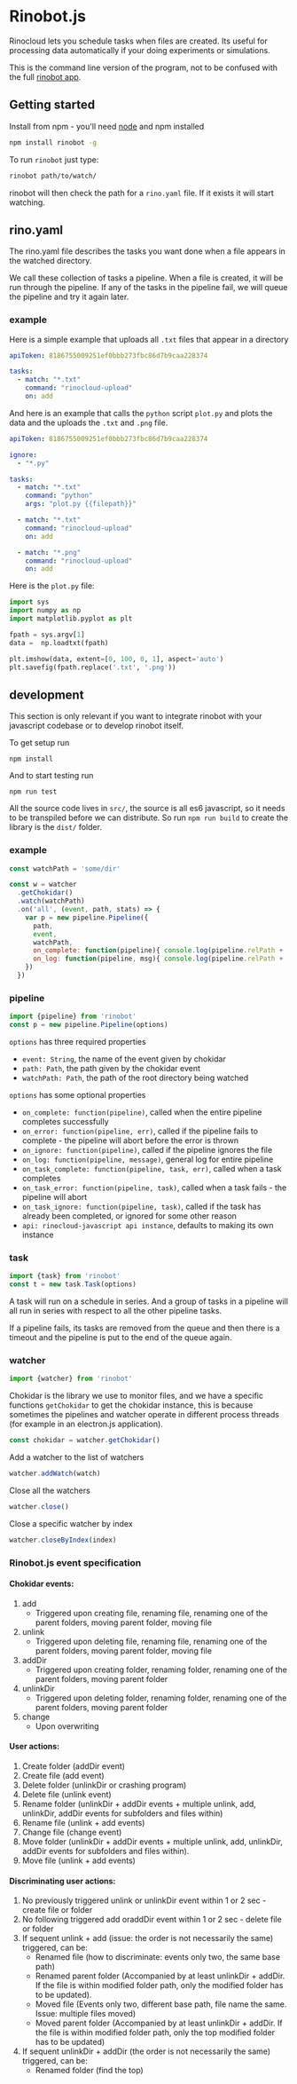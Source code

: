 # Rinobot.js

Rinocloud lets you schedule tasks when files are created. Its useful for
processing data automatically if your doing experiments or simulations.

This is the command line version of the program, not to be confused with the
full [rinobot app](https://github.com/rinocloud/rinobot).

## Getting started

Install from npm - you'll need [node](http://nodejs.com) and npm installed

```bash
npm install rinobot -g
```

To run `rinobot` just type:

```bash
rinobot path/to/watch/
```

rinobot will then check the path for a `rino.yaml` file. If it exists it will
start watching.

## rino.yaml

The rino.yaml file describes the tasks you want done when a file appears in the
watched directory.

We call these collection of tasks a pipeline. When a file is created, it will be
run through the pipeline. If any of the tasks in the pipeline fail, we will
queue the pipeline and try it again later.

### example

Here is a simple example that uploads all `.txt` files that appear in a
directory

```yaml
apiToken: 8186755009251ef0bbb273fbc86d7b9caa228374

tasks:
  - match: "*.txt"
    command: "rinocloud-upload"
    on: add
```

And here is an example that calls the `python` script `plot.py` and plots the
data and the uploads the `.txt` and `.png` file.

```yaml
apiToken: 8186755009251ef0bbb273fbc86d7b9caa228374

ignore:
  - "*.py"

tasks:
  - match: "*.txt"
    command: "python"
    args: "plot.py {{filepath}}"

  - match: "*.txt"
    command: "rinocloud-upload"
    on: add

  - match: "*.png"
    command: "rinocloud-upload"
    on: add
```

Here is the `plot.py` file:

```python
import sys
import numpy as np
import matplotlib.pyplot as plt

fpath = sys.argv[1]
data =  np.loadtxt(fpath)

plt.imshow(data, extent=[0, 100, 0, 1], aspect='auto')
plt.savefig(fpath.replace('.txt', '.png'))
```

## development

This section is only relevant if you want to integrate rinobot with your javascript codebase or
to develop rinobot itself.

To get setup run

```
npm install
```

And to start testing run

```
npm run test
```

All the source code lives in `src/`, the source is all es6 javascript, so it
needs to be transpiled before we can distribute. So run `npm run build` to
create the library is the `dist/` folder.

### example

```javascript
const watchPath = 'some/dir'

const w = watcher
  .getChokidar()
  .watch(watchPath)
  .on('all', (event, path, stats) => {
    var p = new pipeline.Pipeline({
      path,
      event,
      watchPath,
      on_complete: function(pipeline){ console.log(pipeline.relPath + ' done') }
      on_log: function(pipeline, msg){ console.log(pipeline.relPath + ' ' + msg) }
    })
  })
```

### pipeline

```javascript
import {pipeline} from 'rinobot'
const p = new pipeline.Pipeline(options)
```

`options` has three required properties

- `event: String`, the name of the event given by chokidar
- `path: Path`, the path given by the chokidar event
- `watchPath: Path`, the path of the root directory being watched

`options` has some optional properties

- `on_complete: function(pipeline)`, called when the entire pipeline completes successfully
- `on_error: function(pipeline, err)`, called if the pipeline fails to complete - the pipeline will abort before the error is thrown
- `on_ignore: function(pipeline)`, called if the pipeline ignores the file
- `on_log: function(pipeline, message)`, general log for entire pipeline
- `on_task_complete: function(pipeline, task, err)`, called when a task completes
- `on_task_error: function(pipeline, task)`, called when a task fails - the pipeline will abort
- `on_task_ignore: function(pipeline, task)`, called if the task has already been completed, or ignored for some other reason
- `api: rinocloud-javascript api instance`, defaults to making its own instance

### task

```javascript
import {task} from 'rinobot'
const t = new task.Task(options)
```

A task will run on a schedule in series. And a group of tasks in a pipeline will
all run in series with respect to all the other pipeline tasks.

If a pipeline fails, its tasks are removed from the queue and then there is a
timeout and the pipeline is put to the end of the queue again.

### watcher

```javascript
import {watcher} from 'rinobot'
```

Chokidar is the library we use to monitor files, and we have a specific
functions `getChokidar` to get the chokidar instance, this is because sometimes
the pipelines and watcher operate in different process threads (for example in
an electron.js application).

```javascript
const chokidar = watcher.getChokidar()
```

Add a watcher to the list of watchers

```javascript
watcher.addWatch(watch)
```

Close all the watchers

```javascript
watcher.close()
```

Close a specific watcher by index

```javascript
watcher.closeByIndex(index)
```

### Rinobot.js event specification

#### Chokidar events:
1. add
	* Triggered upon creating file, renaming file, renaming one of the parent folders, moving parent folder, moving file
2. unlink
	* Triggered upon deleting file, renaming file, renaming one of the parent folders, moving parent folder, moving file
3. addDir
	* Triggered upon creating folder, renaming folder, renaming one of the parent folders, moving parent folder
4. unlinkDir
	* Triggered upon deleting folder, renaming folder, renaming one of the parent folders, moving parent folder
5. change
	* Upon overwriting

#### User actions:
1. Create folder (addDir event)
2. Create file (add event)
3. Delete folder (unlinkDir or crashing program)
4. Delete file (unlink event)
5. Rename folder (unlinkDir + addDir events + multiple unlink, add, unlinkDir, addDir events for subfolders and files within)
6. Rename file (unlink + add events)
7. Change file (change event)
8. Move folder (unlinkDir + addDir events  + multiple unlink, add, unlinkDir, addDir events for subfolders and files within).
9. Move file (unlink + add events)

#### Discriminating user actions:
1. No previously triggered unlink or unlinkDir event within 1 or 2 sec - create file or folder
2. No following triggered add oraddDir event within 1 or 2 sec - delete file or folder
3. If sequent unlink + add (issue: the order is not necessarily the same) triggered, can be:
	* Renamed file (how to discriminate: events only two, the same base path)
	* Renamed parent folder (Accompanied by at least unlinkDir + addDir. If the file is within modified folder path, only the modified folder has to be updated).
	* Moved file (Events only two, different base path, file name the same. Issue: multiple files moved)
	* Moved parent folder (Accompanied by at least unlinkDir + addDir. If the file is within modified folder path, only the top modified folder has to be updated)
3. If sequent unlinkDir + addDir (the order is not necessarily the same) triggered, can be:
	* Renamed folder (find the top)
